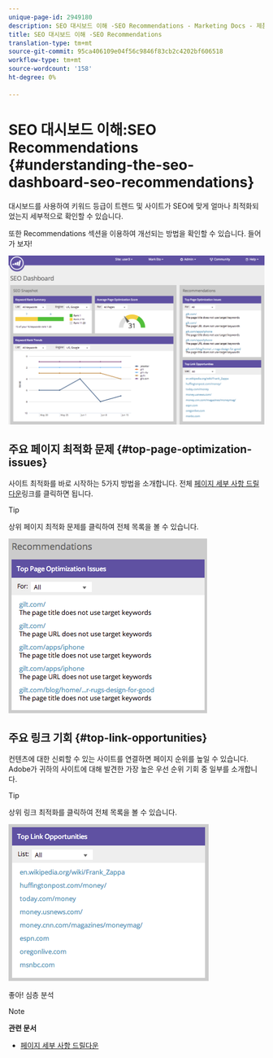 ```yaml
---
unique-page-id: 2949180
description: SEO 대시보드 이해 -SEO Recommendations - Marketing Docs - 제품 설명서
title: SEO 대시보드 이해 -SEO Recommendations
translation-type: tm+mt
source-git-commit: 95ca406109e04f56c9846f83cb2c4202bf606518
workflow-type: tm+mt
source-wordcount: '158'
ht-degree: 0%

---
```



# SEO 대시보드 이해:SEO Recommendations {#understanding-the-seo-dashboard-seo-recommendations}

대시보드를 사용하여 키워드 등급이 트렌드 및 사이트가 SEO에 맞게 얼마나 최적화되었는지 세부적으로 확인할 수 있습니다.

또한 Recommendations 섹션을 이용하여 개선되는 방법을 확인할 수 있습니다. 들어가 보자!

![](assets/image2014-9-17-21-3a39-3a57.png)

## 주요 페이지 최적화 문제 {#top-page-optimization-issues}

사이트 최적화를 바로 시작하는 5가지 방법을 소개합니다. 전체 [페이지 세부 사항 드릴다운](../../../../product-docs/additional-apps/seo/pages/seo-using-the-page-detail-drill-down.md)링크를 클릭하면 됩니다.

>[!TIP]
>
>상위 페이지 최적화 문제를 클릭하여 전체 목록을 볼 수 있습니다.

![](assets/image2014-9-17-21-3a40-3a52.png)

## 주요 링크 기회 {#top-link-opportunities}

컨텐츠에 대한 신뢰할 수 있는 사이트를 연결하면 페이지 순위를 높일 수 있습니다. Adobe가 귀하의 사이트에 대해 발견한 가장 높은 우선 순위 기회 중 일부를 소개합니다.

>[!TIP]
>
>상위 링크 최적화를 클릭하여 전체 목록을 볼 수 있습니다.

![](assets/image2014-9-17-21-3a41-3a17.png)

좋아! 심층 분석

>[!NOTE]
>
>**관련 문서**
>
>* [페이지 세부 사항 드릴다운](../../../../product-docs/additional-apps/seo/pages/seo-using-the-page-detail-drill-down.md)

